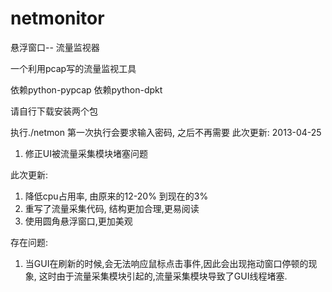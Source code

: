 netmonitor
==========

悬浮窗口-- 流量监视器

一个利用pcap写的流量监视工具

依赖python-pypcap
依赖python-dpkt

请自行下载安装两个包

执行./netmon  第一次执行会要求输入密码, 之后不再需要
此次更新:
2013-04-25
1. 修正UI被流量采集模块堵塞问题

此次更新:

1. 降低cpu占用率, 由原来的12-20% 到现在的3%
2. 重写了流量采集代码, 结构更加合理,更易阅读
3. 使用圆角悬浮窗口,更加美观

存在问题:

1. 当GUI在刷新的时候,会无法响应鼠标点击事件,因此会出现拖动窗口停顿的现象,
这时由于流量采集模块引起的,流量采集模块导致了GUI线程堵塞.
